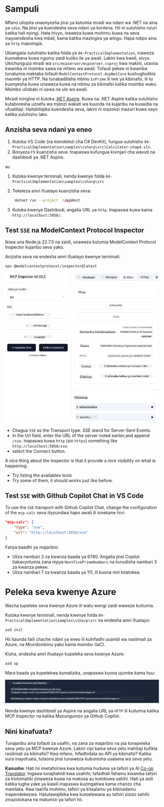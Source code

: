 <!--
CO_OP_TRANSLATOR_METADATA:
{
  "original_hash": "5020a3e1a1c7f30c00f9e37f1fa208e3",
  "translation_date": "2025-05-17T14:11:19+00:00",
  "source_file": "04-PracticalImplementation/samples/csharp/README.md",
  "language_code": "sw"
}
-->
# Sampuli

Mfano uliopita unaonyesha jinsi ya kutumia mradi wa ndani wa .NET na aina ya `sdio`. Na jinsi ya kuendesha seva ndani ya kontena. Hii ni suluhisho nzuri katika hali nyingi. Hata hivyo, inaweza kuwa muhimu kuwa na seva inayoendesha kwa mbali, kama katika mazingira ya wingu. Hapa ndipo aina ya `http` inapoingia.

Ukiangalia suluhisho katika folda ya `04-PracticalImplementation`, inaweza kuonekana kuwa ngumu zaidi kuliko ile ya awali. Lakini kwa kweli, sivyo. Ukichunguza mradi wa `src/mcpserver/mcpserver.csproj` kwa makini, utaona kwamba ni msimbo sawa na mfano wa awali. Tofauti pekee ni kwamba tunatumia maktaba tofauti `ModelContextProtocol.AspNetCore` kushughulikia maombi ya HTTP. Na tunabadilisha mbinu `IsPrime` ili iwe ya kibinafsi, ili tu kuonyesha kuwa unaweza kuwa na mbinu za kibinafsi katika msimbo wako. Msimbo uliobaki ni sawa na ule wa awali.

Miradi mingine ni kutoka [.NET Aspire](https://learn.microsoft.com/dotnet/aspire/get-started/aspire-overview). Kuwa na .NET Aspire katika suluhisho kutaboresha uzoefu wa mjenzi wakati wa kuunda na kujaribu na kusaidia na ufuatiliaji. Haitahitajika kuendesha seva, lakini ni mazoezi mazuri kuwa nayo katika suluhisho lako.

## Anzisha seva ndani ya eneo

1. Kutoka VS Code (na kiendelezi cha C# DevKit), fungua suluhisho `04-PracticalImplementation\samples\csharp\src\Calculator-chap4.sln`.
2. Bonyeza `F5` kuanzisha seva. Inapaswa kufungua kivinjari cha wavuti na dashibodi ya .NET Aspire.

au

1. Kutoka kwenye terminali, nenda kwenye folda `04-PracticalImplementation\samples\csharp\src`
2. Tekeleza amri ifuatayo kuanzisha seva:
   ```bash
    dotnet run --project .\AppHost
   ```

3. Kutoka kwenye Dashibodi, angalia URL ya `http`. Inapaswa kuwa kama `http://localhost:5058/`.

## Test `SSE` na ModelContext Protocol Inspector

Ikiwa una Node.js 22.7.5 na zaidi, unaweza kutumia ModelContext Protocol Inspector kujaribu seva yako.

Anzisha seva na endesha amri ifuatayo kwenye terminali:

```bash
npx @modelcontextprotocol/inspector@latest
```

![MCP Inspector](../../../../../translated_images/mcp_inspector.2939244613cb5a0549b83942e062bceb69083c3d7b331c8de991ecf6834d6904.sw.png)

- Chagua `SSE` as the Transport type. SSE stand for Server-Sent Events. 
- In the Url field, enter the URL of the server noted earlier,and append `/sse`. Inapaswa kuwa `http` (sio `https`) something like `http://localhost:5058/sse`.
- select the Connect button.

A nice thing about the Inspector is that it provide a nice visibility on what is happening.

- Try listing the availables tools
- Try some of them, it should works just like before.


## Test `SSE` with Github Copilot Chat in VS Code

To use the `SSE` transport with Github Copilot Chat, change the configuration of the `mcp-calc` seva iliyoundwa hapo awali ili ionekane hivi:

```json
"mcp-calc": {
    "type": "sse",
    "url": "http://localhost:5058/sse"
}
```

Fanya baadhi ya majaribio:
- Uliza nambari 3 za kwanza baada ya 6780. Angalia jinsi Copilot itakavyotumia zana mpya `NextFivePrimeNumbers` na kurudisha nambari 3 za kwanza pekee.
- Uliza nambari 7 za kwanza baada ya 111, ili kuona nini kitatokea.

# Peleka seva kwenye Azure

Wacha tupeleke seva kwenye Azure ili watu wengi zaidi waweze kuitumia.

Kutoka kwenye terminali, nenda kwenye folda `04-PracticalImplementation\samples\csharp\src` na endesha amri ifuatayo:

```bash
azd init
```

Hii itaunda faili chache ndani ya eneo ili kuhifadhi usanidi wa rasilimali za Azure, na Miundombinu yako kama msimbo (IaC).

Kisha, endesha amri ifuatayo kupeleka seva kwenye Azure:

```bash
azd up
```

Mara baada ya kupelekwa kumalizika, unapaswa kuona ujumbe kama huu:

![Azd deployment success](../../../../../translated_images/chap4-azd-deploy-success.f69e7f61e50fdbf13ea3bf7302d9850a18e12832f34daee1695f29da3f32b452.sw.png)

Nenda kwenye dashibodi ya Aspire na angalia URL ya `HTTP` ili kuitumia katika MCP Inspector na katika Mazungumzo ya Github Copilot.

## Nini kinafuata?

Tunajaribu aina tofauti za usafiri, na zana za majaribio na pia tunapeleka seva yetu ya MCP kwenye Azure. Lakini vipi kama seva yetu inahitaji kufikia rasilimali za kibinafsi? Kwa mfano, hifadhidata au API ya kibinafsi? Katika sura inayofuata, tutaona jinsi tunaweza kuboresha usalama wa seva yetu.

**Kanusho**: 
Hati hii imetafsiriwa kwa kutumia huduma ya tafsiri ya AI [Co-op Translator](https://github.com/Azure/co-op-translator). Ingawa tunajitahidi kwa usahihi, tafadhali fahamu kwamba tafsiri za kiotomatiki zinaweza kuwa na makosa au kutokuwa sahihi. Hati ya asili katika lugha yake ya kiasili inapaswa kuzingatiwa kama chanzo cha mamlaka. Kwa taarifa muhimu, tafsiri ya kitaalamu ya kibinadamu inapendekezwa. Hatutawajibika kwa kutoelewana au tafsiri zisizo sahihi zinazotokana na matumizi ya tafsiri hii.